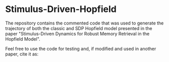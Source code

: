 # Stimulus-Driven-Hopfield
The repository contains the commented code that was used to generate the trajectory of both the classic and SDP Hopfield model presented in the paper "Stimulus-Driven Dynamics for Robust Memory Retrieval in the Hopfield Model".

Feel free to use the code for testing and, if modified and used in another paper, cite it as:


